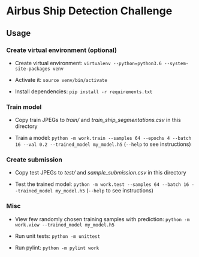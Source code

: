 # Airbus Ship Detection Challenge

## Usage

### Create virtual environment (optional)

* Create virtual environment: `virtualenv --python=python3.6 --system-site-packages venv`

* Activate it: `source venv/bin/activate`

* Install dependencies: `pip install -r requirements.txt`


### Train model

* Copy train JPEGs to *train/* and *train_ship_segmentations.csv* in this directory

* Train a model: `python -m work.train --samples 64 --epochs 4 --batch 16 --val 0.2 --trained_model my_model.h5` (`--help` to see instructions)


### Create submission

* Copy test JPEGs to *test/* and *sample_submission.csv* in this directory

* Test the trained model: `python -m work.test --samples 64 --batch 16 --trained_model my_model.h5` (`--help` to see instructions)


### Misc

* View few randomly chosen training samples with prediction: `python -m work.view --trained_model my_model.h5`

* Run unit tests: `python -m unittest`

* Run pylint: `python -m pylint work`

